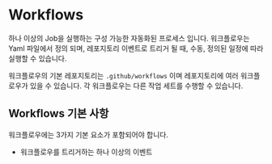 # Workflows 

하나 이상의 Job을 실행하는 구성 가능한 자동화된 프로세스 입니다.
워크플로우는 Yaml 파일에서 정의 되며, 레포지토리 이벤트로 트리거 될 때, 수동, 정의된 일정에 따라 실행할 수 있습니다.

워크플로우의 기본 레포지토리는 `.github/workflows` 이며 레포지토리에 여러 워크플로우가 있을 수 있습니다.
각 워크플로우는 다른 작업 세트를 수행할 수 있습니다.

## Workflows 기본 사항

워크플로우에는 3가지 기본 요소가 포함되어야 합니다.

- 워크플로우를 트리거하는 하나 이상의 이벤트
